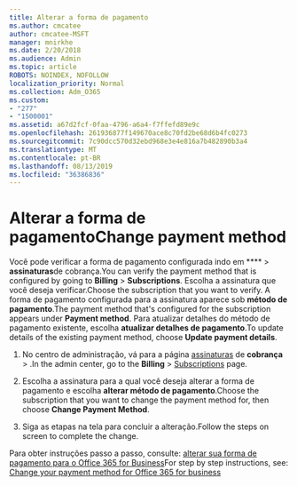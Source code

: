```yaml
---
title: Alterar a forma de pagamento
ms.author: cmcatee
author: cmcatee-MSFT
manager: mnirkhe
ms.date: 2/20/2018
ms.audience: Admin
ms.topic: article
ROBOTS: NOINDEX, NOFOLLOW
localization_priority: Normal
ms.collection: Adm_O365
ms.custom:
- "277"
- "1500001"
ms.assetid: a67d2fcf-0faa-4796-a6a4-f7ffefd89e9c
ms.openlocfilehash: 261936877f149670ace8c70fd2be68d6b4fc0273
ms.sourcegitcommit: 7c90dcc570d32ebd968e3e4e816a7b482890b3a4
ms.translationtype: MT
ms.contentlocale: pt-BR
ms.lasthandoff: 08/13/2019
ms.locfileid: "36386836"
---
```

# <a name="change-payment-method"></a><span data-ttu-id="50020-102">Alterar a forma de pagamento</span><span class="sxs-lookup"><span data-stu-id="50020-102">Change payment method</span></span>

<span data-ttu-id="50020-103">Você pode verificar a forma de pagamento configurada indo em \*\*\*\* \> **assinaturas**de cobrança.</span><span class="sxs-lookup"><span data-stu-id="50020-103">You can verify the payment method that is configured by going to **Billing** \> **Subscriptions**.</span></span> <span data-ttu-id="50020-104">Escolha a assinatura que você deseja verificar.</span><span class="sxs-lookup"><span data-stu-id="50020-104">Choose the subscription that you want to verify.</span></span> <span data-ttu-id="50020-105">A forma de pagamento configurada para a assinatura aparece sob **método de pagamento**.</span><span class="sxs-lookup"><span data-stu-id="50020-105">The payment method that's configured for the subscription appears under **Payment method**.</span></span> <span data-ttu-id="50020-106">Para atualizar detalhes do método de pagamento existente, escolha **atualizar detalhes de pagamento**.</span><span class="sxs-lookup"><span data-stu-id="50020-106">To update details of the existing payment method, choose **Update payment details**.</span></span>
  
1. <span data-ttu-id="50020-107">No centro de administração, vá para a página [assinaturas](https://go.microsoft.com/fwlink/p/?linkid=842054) de **cobrança** \> .</span><span class="sxs-lookup"><span data-stu-id="50020-107">In the admin center, go to the **Billing** \> [Subscriptions](https://go.microsoft.com/fwlink/p/?linkid=842054) page.</span></span>

2. <span data-ttu-id="50020-108">Escolha a assinatura para a qual você deseja alterar a forma de pagamento e escolha **alterar método de pagamento**.</span><span class="sxs-lookup"><span data-stu-id="50020-108">Choose the subscription that you want to change the payment method for, then choose **Change Payment Method**.</span></span>

3. <span data-ttu-id="50020-109">Siga as etapas na tela para concluir a alteração.</span><span class="sxs-lookup"><span data-stu-id="50020-109">Follow the steps on screen to complete the change.</span></span>

<span data-ttu-id="50020-110">Para obter instruções passo a passo, consulte: [alterar sua forma de pagamento para o Office 365 for Business](https://docs.microsoft.com/en-us/office365/admin/subscriptions-and-billing/change-payment-method)</span><span class="sxs-lookup"><span data-stu-id="50020-110">For step by step instructions, see: [Change your payment method for Office 365 for business](https://docs.microsoft.com/en-us/office365/admin/subscriptions-and-billing/change-payment-method)</span></span>